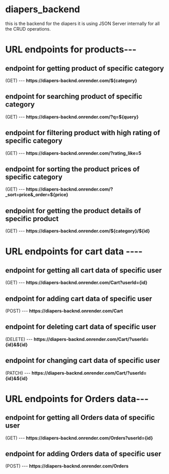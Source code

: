 # diapers_backend
this is the backend for the diapers it is using JSON Server internally for all the CRUD operations.

# URL endpoints for products---
<h2> endpoint for getting product of specific category </h2> (GET)
--- <b>https://diapers-backnd.onrender.com/${category}</b>

<h2> endpoint for searching product of specific category </h2> (GET)
--- <b>https://diapers-backnd.onrender.com/?q=${query}</b>

<h2> endpoint for filtering product with high rating of specific category </h2> (GET)
--- <b>https://diapers-backnd.onrender.com/?rating_like=5</b>

<h2> endpoint for sorting the product prices of specific category </h2> (GET)
--- <b>https://diapers-backnd.onrender.com/?_sort=price&_order=${price}</b>

<h2> endpoint for getting the product details of specific product </h2> (GET)
--- <b>https://diapers-backnd.onrender.com/${category}/${id}</b>

# URL endpoints for cart data ----

<h2> endpoint for getting all cart data of specific user </h2> (GET)
--- <b>https://diapers-backnd.onrender.com/Cart?userId={id}</b>

<h2> endpoint for adding cart data of specific user </h2> (POST)
--- <b>https://diapers-backnd.onrender.com/Cart</b>

<h2> endpoint for deleting cart data of specific user </h2> (DELETE)
--- <b>https://diapers-backnd.onrender.com/Cart/?userId={id}&${id}</b>

<h2> endpoint for changing cart data of specific user </h2> (PATCH)
--- <b>https://diapers-backnd.onrender.com/Cart/?userId={id}&${id}</b>

# URL endpoints for Orders data---

<h2> endpoint for getting all Orders data of specific user </h2> (GET)
--- <b>https://diapers-backnd.onrender.com/Orders?userId={id}</b>

<h2> endpoint for adding Orders data of specific user </h2> (POST)
--- <b>https://diapers-backnd.onrender.com/Orders</b>

